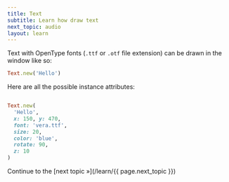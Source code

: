 ```yaml
---
title: Text
subtitle: Learn how draw text
next_topic: audio
layout: learn
---
```


Text with OpenType fonts (`.ttf` or `.otf` file extension) can be drawn in the window like so:

```ruby
Text.new('Hello')
```

Here are all the possible instance attributes:

```ruby

Text.new(
  'Hello',
  x: 150, y: 470,
  font: 'vera.ttf',
  size: 20,
  color: 'blue',
  rotate: 90,
  z: 10
)
```

Continue to the [next topic »](/learn/{{ page.next_topic }})
